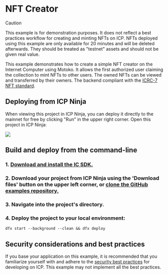 # NFT Creator

> [!CAUTION]
> This example is for demonstration purposes. It does not reflect a best practices workflow for creating and minting NFTs on ICP.
> NFTs deployed using this example are only available for 20 minutes and will be deleted afterwards. They should be treated as "testnet" assets and should not be given real value.

This example demonstrates how to create a simple NFT creator on the Internet Computer using Motoko. It allows the first authorized user claiming the collection to mint NFTs to other users. The owned NFTs can be viewed and transferred by their owners. The backend compliant with the [ICRC-7 NFT standard](https://github.com/dfinity/ICRC/blob/main/ICRCs/ICRC-7/ICRC-7.md).

## Deploying from ICP Ninja

When viewing this project in ICP Ninja, you can deploy it directly to the mainnet for free by clicking "Run" in the upper right corner. Open this project in ICP Ninja:

[![](https://icp.ninja/assets/open.svg)](https://icp.ninja/i?g=https://github.com/georgi-dfinity/NFT-Creator)

## Build and deploy from the command-line

### 1. [Download and install the IC SDK.](https://internetcomputer.org/docs/building-apps/getting-started/install)

### 2. Download your project from ICP Ninja using the 'Download files' button on the upper left corner, or [clone the GitHub examples repository.](https://github.com/dfinity/examples/)

### 3. Navigate into the project's directory.

### 4. Deploy the project to your local environment:

```
dfx start --background --clean && dfx deploy
```

## Security considerations and best practices

If you base your application on this example, it is recommended that you familiarize yourself with and adhere to the [security best practices](https://internetcomputer.org/docs/building-apps/security/overview) for developing on ICP. This example may not implement all the best practices.
